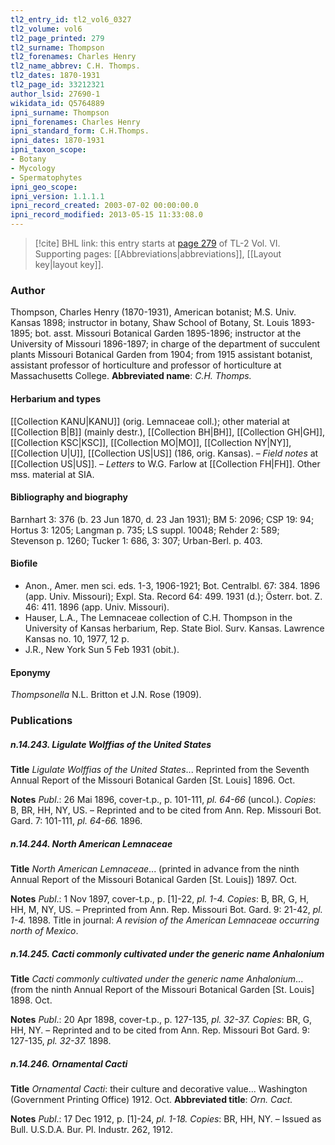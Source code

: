 ```yaml
---
tl2_entry_id: tl2_vol6_0327
tl2_volume: vol6
tl2_page_printed: 279
tl2_surname: Thompson
tl2_forenames: Charles Henry
tl2_name_abbrev: C.H. Thomps.
tl2_dates: 1870-1931
tl2_page_id: 33212321
author_lsid: 27690-1
wikidata_id: Q5764889
ipni_surname: Thompson
ipni_forenames: Charles Henry
ipni_standard_form: C.H.Thomps.
ipni_dates: 1870-1931
ipni_taxon_scope: 
- Botany
- Mycology
- Spermatophytes
ipni_geo_scope: 
ipni_version: 1.1.1.1
ipni_record_created: 2003-07-02 00:00:00.0
ipni_record_modified: 2013-05-15 11:33:08.0
---
```



> [!cite] BHL link: this entry starts at [page 279](https://www.biodiversitylibrary.org/page/33212321) of TL-2 Vol. VI.
> Supporting pages: [[Abbreviations|abbreviations]], [[Layout key|layout key]].

### Author

Thompson, Charles Henry (1870-1931), American botanist; M.S. Univ. Kansas 1898; instructor in botany, Shaw School of Botany, St. Louis 1893-1895; bot. asst. Missouri Botanical Garden 1895-1896; instructor at the University of Missouri 1896-1897; in charge of the department of succulent plants Missouri Botanical Garden from 1904; from 1915 assistant botanist, assistant professor of horticulture and professor of horticulture at Massachusetts College. 
**Abbreviated name**: *C.H. Thomps.*

#### Herbarium and types

[[Collection KANU|KANU]] (orig. Lemnaceae coll.); other material at [[Collection B|B]] (mainly destr.), [[Collection BH|BH]], [[Collection GH|GH]], [[Collection KSC|KSC]], [[Collection MO|MO]], [[Collection NY|NY]], [[Collection U|U]], [[Collection US|US]] (186, orig. Kansas). – *Field notes* at [[Collection US|US]]. – *Letters* to W.G. Farlow at [[Collection FH|FH]]. Other mss. material at SIA.

#### Bibliography and biography

Barnhart 3: 376 (b. 23 Jun 1870, d. 23 Jan 1931); BM 5: 2096; CSP 19: 94; Hortus 3: 1205; Langman p. 735; LS suppl. 10048; Rehder 2: 589; Stevenson p. 1260; Tucker 1: 686, 3: 307; Urban-Berl. p. 403.

#### Biofile

- Anon., Amer. men sci. eds. 1-3, 1906-1921; Bot. Centralbl. 67: 384. 1896 (app. Univ. Missouri); Expl. Sta. Record 64: 499. 1931 (d.); Österr. bot. Z. 46: 411. 1896 (app. Univ. Missouri).
- Hauser, L.A., The Lemnaceae collection of C.H. Thompson in the University of Kansas herbarium, Rep. State Biol. Surv. Kansas. Lawrence Kansas no. 10, 1977, 12 p.
- J.R., New York Sun 5 Feb 1931 (obit.).

#### Eponymy

*Thompsonella* N.L. Britton et J.N. Rose (1909).

### Publications

##### n.14.243. Ligulate Wolffias of the United States

**Title**
*Ligulate Wolffias of the United States*... Reprinted from the Seventh Annual Report of the Missouri Botanical Garden \[St. Louis\] 1896. Oct.

**Notes**
*Publ*.: 26 Mai 1896, cover-t.p., p. 101-111, *pl. 64-66* (uncol.). *Copies*: B, BR, HH, NY, US. – Reprinted and to be cited from Ann. Rep. Missouri Bot. Gard. 7: 101-111, *pl. 64-66.* 1896.

##### n.14.244. North American Lemnaceae

**Title**
*North American Lemnaceae*... (printed in advance from the ninth Annual Report of the Missouri Botanical Garden \[St. Louis\]) 1897. Oct.

**Notes**
*Publ*.: 1 Nov 1897, cover-t.p., p. \[1\]-22, *pl. 1-4. Copies*: B, BR, G, H, HH, M, NY, US. – Preprinted from Ann. Rep. Missouri Bot. Gard. 9: 21-42, *pl. 1-4.* 1898. Title in journal: *A revision of the American Lemnaceae occurring north of Mexico*.

##### n.14.245. Cacti commonly cultivated under the generic name Anhalonium

**Title**
*Cacti commonly cultivated under the generic name Anhalonium*... (from the ninth Annual Report of the Missouri Botanical Garden \[St. Louis\] 1898. Oct.

**Notes**
*Publ*.: 20 Apr 1898, cover-t.p., p. 127-135, *pl. 32-37. Copies*: BR, G, HH, NY. – Reprinted and to be cited from Ann. Rep. Missouri Bot Gard. 9: 127-135, *pl. 32-37.* 1898.

##### n.14.246. Ornamental Cacti

**Title**
*Ornamental Cacti*: their culture and decorative value... Washington (Government Printing Office) 1912. Oct.
**Abbreviated title**: *Orn. Cact.*

**Notes**
*Publ*.: 17 Dec 1912, p. \[1\]-24, *pl. 1-18. Copies*: BR, HH, NY. – Issued as Bull. U.S.D.A. Bur. Pl. Industr. 262, 1912.

